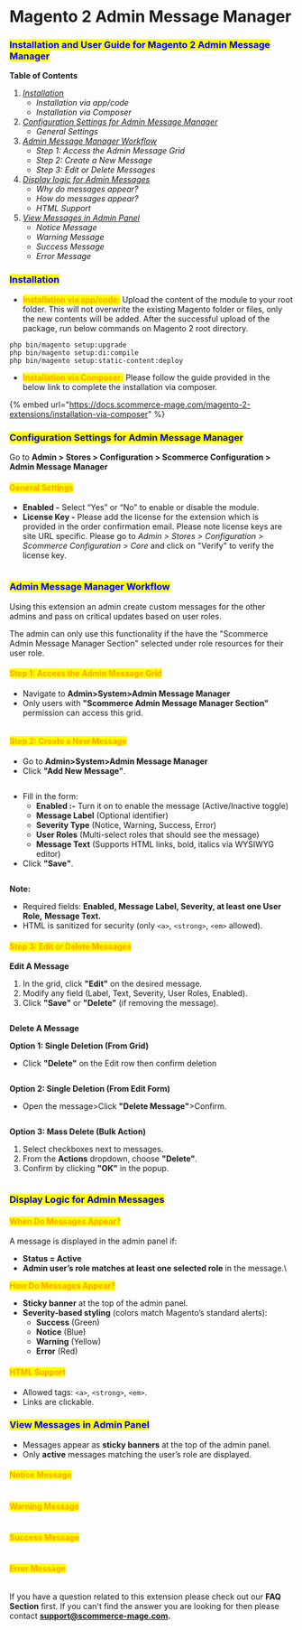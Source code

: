# Magento 2 Admin Message Manager

### <mark style="color:blue;">Installation and User Guide for Magento 2 Admin Message Manager</mark>

**Table of Contents**

1. [_Installation_ ](magento-2-admin-message-manager.md#bookmark0)
   * _Installation via app/code_&#x20;
   * _Installation via Composer_&#x20;
2. [_Configuration Settings for Admin Message Manager_](magento-2-admin-message-manager.md#bookmark3)
   * _General Settings_&#x20;
3. [_Admin Message Manager Workflow_](magento-2-admin-message-manager.md#bookmark6)
   * _Step 1: Access the Admin Message Grid_
   * _Step 2: Create a New Message_
   * _Step 3: Edit or Delete Messages_
4. [_Display logic for Admin Messages_](magento-2-admin-message-manager.md#display-logic-for-admin-messages)
   * _Why do messages appear?_
   * _How do messages appear?_
   * _HTML Support_
5. [_View Messages in Admin Panel_](magento-2-admin-message-manager.md#view-messages-in-admin-panel)
   * _Notice Message_
   * _Warning Message_
   * _Success Message_
   * _Error Message_

### <mark style="color:blue;">Installation</mark> <a href="#bookmark0" id="bookmark0"></a>

* <mark style="color:orange;">**Installation via app/code:**</mark> Upload the content of the module to your root folder. This will not overwrite the existing Magento folder or files, only the new contents will be added. After the successful upload of the package, run below commands on Magento 2 root directory.

```
php bin/magento setup:upgrade
php bin/magento setup:di:compile
php bin/magento setup:static-content:deploy
```

* <mark style="color:orange;">**Installation via Composer:**</mark> Please follow the guide provided in the below link to complete the installation via composer.

{% embed url="https://docs.scommerce-mage.com/magento-2-extensions/installation-via-composer" %}

### <mark style="color:blue;">Configuration Settings for Admin Message Manager</mark> <a href="#bookmark3" id="bookmark3"></a>

Go to **Admin > Stores > Configuration > Scommerce Configuration > Admin Message Manager**

#### <mark style="color:orange;">General Settings</mark> <a href="#bookmark4" id="bookmark4"></a>

* **Enabled -** Select “Yes” or “No” to enable or disable the module.
* **License Key -** Please add the license for the extension which is provided in the order confirmation email. Please note license keys are site URL specific. Please go to _Admin > Stores > Configuration > Scommerce Configuration > Core_ and click on "Verify" to verify the license key.&#x20;

<div data-full-width="true"><figure><img src="../../.gitbook/assets/image (232).png" alt=""><figcaption></figcaption></figure></div>

### <mark style="color:blue;">Admin Message Manager Workflow</mark> <a href="#bookmark6" id="bookmark6"></a>

Using this extension an admin create custom messages for the other admins and pass on critical updates based on user roles.

The admin can only use this functionality if the have the "Scommerce Admin Message Manager Section" selected under role resources for their user role.&#x20;

#### <mark style="color:orange;">**Step 1: Access the Admin Message Grid**</mark>

* Navigate to **Admin>System>Admin Message Manager**
* Only users with **"Scommerce Admin Message Manager Section"** permission can access this grid.

<div data-full-width="true"><figure><img src="../../.gitbook/assets/image.png" alt=""><figcaption></figcaption></figure></div>

#### <mark style="color:orange;">**Step 2: Create a New Message**</mark>

* Go to **Admin>System>Admin Message Manager**&#x20;
* Click **"Add New Message"**.

<figure><img src="../../.gitbook/assets/image (1).png" alt=""><figcaption></figcaption></figure>

* Fill in the form:
  * **Enabled :-** Turn it on to enable the message (Active/Inactive toggle)
  * **Message Label** (Optional identifier)
  * **Severity Type** (Notice, Warning, Success, Error)
  * **User Roles** (Multi-select roles that should see the message)
  * **Message Text** (Supports HTML links, bold, italics via WYSIWYG editor)
* Click **"Save"**.

<div data-full-width="true"><figure><img src="../../.gitbook/assets/image (3).png" alt=""><figcaption></figcaption></figure></div>

**Note:**

* Required fields: **Enabled, Message Label, Severity, at least one User Role,** **Message Text.**
* HTML is sanitized for security (only `<a>`, `<strong>`, `<em>` allowed).

#### <mark style="color:orange;">**Step 3: Edit or Delete Messages**</mark>

**Edit A Message**

1. In the grid, click **"Edit"** on the desired message.
2. Modify any field (Label, Text, Severity, User Roles, Enabled).
3. Click **"Save"** or **"Delete"** (if removing the message).

<div data-full-width="true"><figure><img src="../../.gitbook/assets/image (5).png" alt=""><figcaption></figcaption></figure></div>

**Delete A Message**

**Option 1: Single Deletion (From Grid)**

* Click **"Delete"** on the Edit row then confirm deletion

<div data-full-width="true"><figure><img src="../../.gitbook/assets/image (4).png" alt=""><figcaption></figcaption></figure></div>

**Option 2: Single Deletion (From Edit Form)**

* Open the message>Click **"Delete Message"**>Confirm.

<div data-full-width="true"><figure><img src="../../.gitbook/assets/image (2).png" alt=""><figcaption></figcaption></figure></div>

**Option 3: Mass Delete (Bulk Action)**

1. Select checkboxes next to messages.
2. From the **Actions** dropdown, choose **"Delete"**.
3. Confirm by clicking **"OK"** in the popup.

<figure><img src="../../.gitbook/assets/image (6).png" alt=""><figcaption></figcaption></figure>

### <mark style="color:blue;">**Display Logic for Admin Messages**</mark>

#### <mark style="color:orange;">**When Do Messages Appear?**</mark>

A message is displayed in the admin panel if:

* **Status = Active**
* **Admin user’s role matches at least one selected role** in the message.\


<mark style="color:orange;">**How Do Messages Appear?**</mark>

* **Sticky banner** at the top of the admin panel.
* **Severity-based styling** (colors match Magento’s standard alerts):
  * **Success** (Green)
  * **Notice** (Blue)
  * **Warning** (Yellow)
  * **Error** (Red)

#### <mark style="color:orange;">**HTML Support**</mark>

* Allowed tags: `<a>`, `<strong>`, `<em>`.
* Links are clickable.

### <mark style="color:blue;">**View Messages in Admin Panel**</mark>

* Messages appear as **sticky banners** at the top of the admin panel.
* Only **active** messages matching the user’s role are displayed.

#### <mark style="color:orange;">Notice Message</mark>

<div data-full-width="true"><figure><img src="../../.gitbook/assets/image (8).png" alt=""><figcaption></figcaption></figure></div>

#### <mark style="color:orange;">Warning Message</mark>

<div data-full-width="true"><figure><img src="../../.gitbook/assets/image (9).png" alt=""><figcaption></figcaption></figure></div>

#### <mark style="color:orange;">Success Message</mark>

<div data-full-width="true"><figure><img src="../../.gitbook/assets/image (7).png" alt=""><figcaption></figcaption></figure></div>

#### <mark style="color:orange;">Error Message</mark>

<div data-full-width="true"><figure><img src="../../.gitbook/assets/image (10).png" alt=""><figcaption></figcaption></figure></div>

If you have a question related to this extension please check out our **FAQ Section** first. If you can't find the answer you are looking for then please contact [**support@scommerce-mage.com**](mailto:core@scommerce-mage.com)**.**
